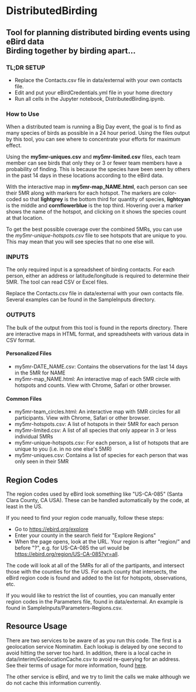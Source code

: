 # DistributedBirding
Tool for planning distributed birding events using eBird data  
Birding together by birding apart...
---

### TL;DR SETUP
- Replace the Contacts.csv file in data/external with your own contacts file.
- Edit and put your eBirdCredentials.yml file in your home directory 
- Run all cells in the Jupyter notebook, DistributedBirding.ipynb.

### How to Use

When a distributed team is running a Big Day event, the goal is to find as many
species of birds as possible in a 24 hour period. Using the files output by
this tool, you can see where to concentrate your efforts for maximum effect.

Using the __my5mr-uniques.csv__ and __my5mr-limited.csv__ files, each team member 
can see birds that only they or 3 or fewer team members have a probability
of finding. This is because the species have been seen by others in the past
14 days in these locations according to the eBird data.

With the interactive map in __my5mr-map_NAME.html__, each person can see their 
5MR along with markers for each hotspot. The markers are color-coded so that
**lightgrey** is the bottom third for quantity of species, 
**lightcyan** is the middle and **cornflowerblue** is the top third. Hovering
over a marker shows the name of the hotspot, and clicking on it shows the
species count at that location.

To get the best possible coverage over the combined 5MRs, you can use
the _my5mr-unique-hotspots.csv_ file to see hotspots that are unique to you.
This may mean that you will see species that no one else will.

### INPUTS

The only required input is a spreadsheet of birding contacts. For each person,
either an address or latitude/longitude is required to determine their 5MR.
The tool can read CSV or Excel files. 

Replace the Contacts.csv file in data/external with your own contacts file.
Several examples can be found in the SampleInputs directory.

### OUTPUTS

The bulk of the output from this tool is found in the reports directory. There
are interactive maps in HTML format, and spreadsheets with various data in
CSV format. 

#### Personalized Files  
- my5mr-DATE_NAME.csv: Contains the observations for the last 14 days in the 5MR for NAME    
- my5mr-map_NAME.html: An interactive map of each 5MR circle with 
hotspots and counts. View with Chrome, Safari or other browser.  
  

#### Common Files  
- my5mr-team_circles.html: An interactive map with 5MR circles for all participants.
View with Chrome, Safari or other browser.  
- my5mr-hotspots.csv: A list of hotspots in their 5MR for each person    
- my5mr-limited.csv: A list of all species that only appear in 3 or less individual 5MRs    
- my5mr-unique-hotspots.csv: For each person, a list of hotspots that are unique 
to you (i.e. in no one else's 5MR)
- my5mr-uniques.csv: Contains a list of species for each person that was only 
seen in their 5MR  


## Region Codes
The region codes used by eBird look something like "US-CA-085"
 (Santa Clara County, CA USA). These can be handled automatically by the code, at 
 least in the US.   
 
If you need to find your region code manually, follow these steps:
- Go to https://ebird.org/explore  
- Enter your county in the search field for "Explore Regions"  
- When the page opens, look at the URL. Your region is after "region/" and 
before "?", e.g. for US-CA-085 the url would be 
https://ebird.org/region/US-CA-085?yr=all.

The code will look at all of the 5MRs for all of the partipants, and intersect
those with the counties for the US. For each county that intersects, the eBird
region code is found and added to the list for hotspots, observations, etc.

If you would like to restrict the list of counties, you can manually enter 
region codes in the Parameters file, found in data/external. An example is
found in SampleInputs/Parameters-Regions.csv.

## Resource Usage
There are two services to be aware of as you run this code. The first is a
geolocation service Nominatim. Each lookup is delayed by one second to avoid
hitting the server too hard. In addition, there is a local cache in 
data/interim/GeolocationCache.csv to avoid re-querying for an address. See their 
terms of usage for more information, found 
[here](https://operations.osmfoundation.org/policies/nominatim/).

The other service is eBird, and we try to limit the calls we make although we
do not cache this information currently.
